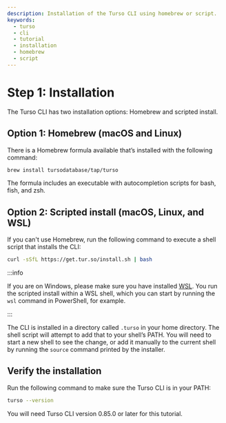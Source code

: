 ```yaml
---
description: Installation of the Turso CLI using homebrew or script.
keywords:
  - turso
  - cli
  - tutorial
  - installation
  - homebrew
  - script
---
```


# Step 1: Installation

The Turso CLI has two installation options: Homebrew and scripted install.

## Option 1: Homebrew (macOS and Linux)

There is a Homebrew formula available that’s installed with the following
command:

```bash
brew install tursodatabase/tap/turso
```

The formula includes an executable with autocompletion scripts for bash, fish,
and zsh.

## Option 2: Scripted install (macOS, Linux, and WSL)

If you can't use Homebrew, run the following command to execute a shell script
that installs the CLI:

```bash
curl -sSfL https://get.tur.so/install.sh | bash
```

:::info

If you are on Windows, please make sure you have installed [WSL](https://learn.microsoft.com/en-us/windows/wsl/install). You run the scripted install within a WSL shell, which you can start by running the `wsl` command in PowerShell, for example.

:::

The CLI is installed in a directory called `.turso` in your home directory. The
shell script will attempt to add that to your shell’s PATH. You will need to
start a new shell to see the change, or add it manually to the current shell by
running the `source` command printed by the installer.

## Verify the installation

Run the following command to make sure the Turso CLI is in your PATH:

```bash
turso --version
```

You will need Turso CLI version 0.85.0 or later for this tutorial.
